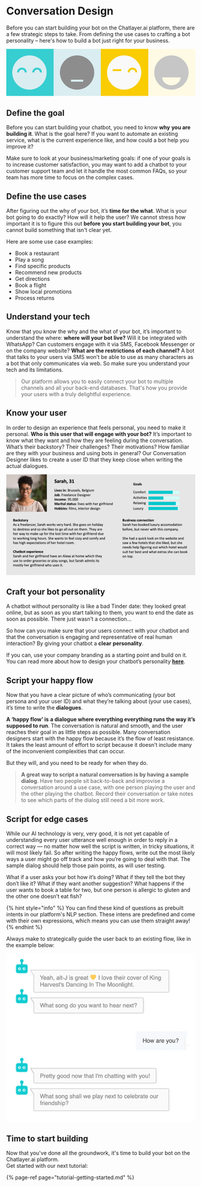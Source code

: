# Conversation Design

Before you can start building your bot on the Chatlayer.ai platform, there are a few strategic steps to take. From defining the use cases to crafting a bot personality – here's how to build a bot just right for your business.

![](../.gitbook/assets/emoji-figure.jpg)

## **Define the goal** <a id="6f63"></a>

Before you can start building your chatbot, you need to know **why** **you are building it**. What is the goal here? If you want to automate an existing service, what is the current experience like, and how could a bot help you improve it? 

Make sure to look at your business/marketing goals: if one of your goals is to increase customer satisfaction, you may want to add a chatbot to your customer support team and let it handle the most common FAQs, so your team has more time to focus on the complex cases.

## Define the use cases <a id="9f38"></a>

After figuring out the why of your bot, it’s **time for the what**. What is your bot going to do exactly? How will it help the user? We cannot stress how important it is to figure this out **before** **you start building your bot**, you cannot build something that isn't clear yet.

Here are some use case examples:

* Book a restaurant
* Play a song
* Find specific products
* Recommend new products
* Get directions
* Book a flight
* Show local promotions
* Process returns

## Understand your tech <a id="d127"></a>

Know that you know the why and the what of your bot, it’s important to understand the where: **where will your bot live?** Will it be integrated with WhatsApp? Can customers engage with it via SMS, Facebook Messenger or on the company website? **What are the restrictions of each channel?** A bot that talks to your users via SMS won’t be able to use as many characters as a bot that only communicates via web. So make sure you understand your tech and its limitations.

> Our platform allows you to easily connect your bot to multiple channels and all your back-end databases. That's how you provide your users with a truly delightful experience.

## Know your user <a id="948d"></a>

In order to design an experience that feels personal, you need to make it personal. **Who is this user that will engage with your bot?** It’s important to know what they want and how they are feeling during the conversation. What’s their backstory? Their challenges? Their motivations? How familiar are they with your business and using bots in general? Our Conversation Designer likes to create a user ID that they keep close when writing the actual dialogues.

![An example of a user ID](../.gitbook/assets/sarah.png)

## Craft your bot personality <a id="eb7b"></a>

A chatbot without personality is like a bad Tinder date: they looked great online, but as soon as you start talking to them, you want to end the date as soon as possible. There just wasn’t a connection…

So how can you make sure that your users connect with your chatbot and that the conversation is engaging and representative of real human interaction? By giving your chatbot a **clear** **personality**.

If you can, use your company branding as a starting point and build on it. You can read more about how to design your chatbot’s personality [**here**](https://chatbotslife.com/how-to-design-your-chatbots-personality-free-download-dd9eeccffbb9).

## Script your happy flow <a id="d5fb"></a>

Now that you have a clear picture of who’s communicating \(your bot persona and your user ID\) and what they’re talking about \(your use cases\), it’s time to write the **dialogues**.

**A ‘happy flow’ is** **a dialogue where everything everything runs the way it’s supposed to run**. The conversation is natural and smooth, and the user reaches their goal in as little steps as possible. Many conversation designers start with the happy flow because it’s the flow of least resistance. It takes the least amount of effort to script because it doesn’t include many of the inconvenient complexities that can occur.

But they will, and you need to be ready for when they do.

> **A great way to script a natural conversation is by having a sample dialog**. Have two people sit back-to-back and improvise a conversation around a use case, with one person playing the user and the other playing the chatbot. Record their conversation or take notes to see which parts of the dialog still need a bit more work.

## Script for edge cases <a id="06e9"></a>

While our AI technology is very, very good, it is not yet capable of understanding every user utterance well enough in order to reply in a correct way — no matter how well the script is written, in tricky situations, it will most likely fail. So after writing the happy flows, write out the most likely ways a user might go off track and how you’re going to deal with that. The sample dialog should help those pain points, as will user testing.

What if a user asks your bot how it’s doing? What if they tell the bot they don’t like it? What if they want another suggestion? What happens if the user wants to book a table for two, but one person is allergic to gluten and the other one doesn’t eat fish? 

{% hint style="info" %}
You can find these kind of questions as prebuilt intents in our platform's NLP section. These intens are predefined and come with their own expressions, which means you can use them straight away!
{% endhint %}

Always make to strategically guide the user back to an existing flow, like in the example below:

![A good answer to an out-of-scope question that puts the user back on track](../.gitbook/assets/image%20%28343%29.png)

## Time to start building

Now that you've done all the groundwork, it's time to build your bot on the Chatlayer.ai platform.   
Get started with our next tutorial:

{% page-ref page="tutorial-getting-started.md" %}



